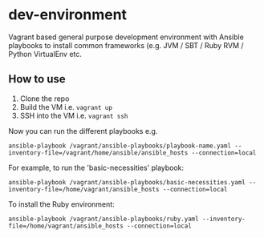 # dev-environment

Vagrant based general purpose development environment with Ansible playbooks to install common frameworks (e.g. JVM / SBT / Ruby RVM / Python VirtualEnv etc.


## How to use

1. Clone the repo
2. Build the VM i.e. `vagrant up`
3. SSH into the VM i.e. `vagrant ssh`

Now you can run the different playbooks e.g.

	ansible-playbook /vagrant/ansible-playbooks/playbook-name.yaml --inventory-file=/vagrant/home/ansible/ansible_hosts --connection=local

For example, to run the 'basic-necessities' playbook:

	ansible-playbook /vagrant/ansible-playbooks/basic-necessities.yaml --inventory-file=/home/vagrant/ansible_hosts --connection=local

To install the Ruby environment:

	ansible-playbook /vagrant/ansible-playbooks/ruby.yaml --inventory-file=/home/vagrant/ansible_hosts --connection=local